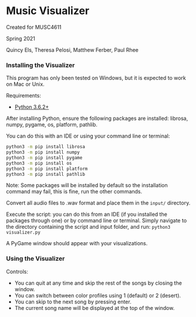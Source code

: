 # Music Visualizer
Created for MUSC4611

Spring 2021

Quincy Els,
Theresa Pelosi,
Matthew Ferber,
Paul Rhee
 
### Installing the Visualizer
This program has only been tested on Windows, but it is expected to 
work on Mac or Unix.

Requirements:
- [Python 3.6.2+](https://www.python.org/downloads/)

After installing Python, ensure the following packages are 
installed: librosa, numpy, pygame, os, platform, pathlib.

You can do this with an IDE or using your command line 
or terminal:
```bash
python3 -m pip install librosa
python3 -m pip install numpy
python3 -m pip install pygame
python3 -m pip install os
python3 -m pip install platform
python3 -m pip install pathlib
```
Note: Some packages will be installed by default so the installation command
may fail, this is fine, run the other commands.

Convert all audio files to .wav format and place them in the `input/` 
directory.

Execute the script: you can do this from an IDE (if you installed
the packages through one) or by command line or terminal. Simply
navigate to the directory containing the script and input 
folder, and run: `python3 visualizer.py` 

A PyGame window should appear with your visualizations.

### Using the Visualizer
Controls:
- You can quit at any time and skip the rest of the songs by closing the window.
- You can switch between color profiles using 1 (default) or 2 (desert).
- You can skip to the next song by pressing enter.
- The current song name will be displayed at the top of the window.